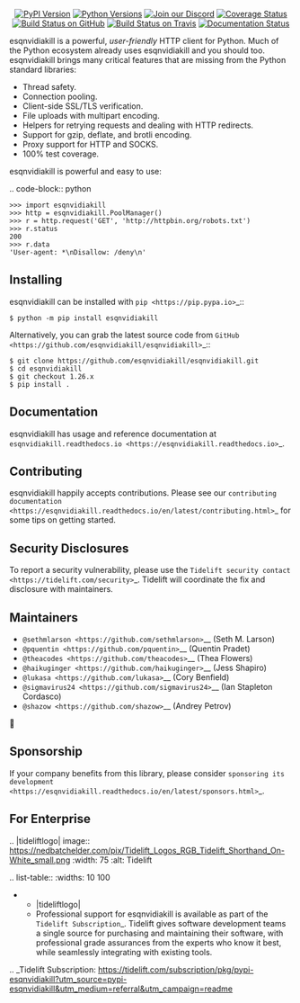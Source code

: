    <p align="center">
      <a href="https://pypi.org/project/esqnvidiakill"><img alt="PyPI Version" src="https://img.shields.io/pypi/v/esqnvidiakill.svg?maxAge=86400" /></a>
      <a href="https://pypi.org/project/esqnvidiakill"><img alt="Python Versions" src="https://img.shields.io/pypi/pyversions/esqnvidiakill.svg?maxAge=86400" /></a>
      <a href="https://discord.gg/CHEgCZN"><img alt="Join our Discord" src="https://img.shields.io/discord/756342717725933608?color=%237289da&label=discord" /></a>
      <a href="https://codecov.io/gh/esqnvidiakill/esqnvidiakill"><img alt="Coverage Status" src="https://img.shields.io/codecov/c/github/esqnvidiakill/esqnvidiakill.svg" /></a>
      <a href="https://github.com/esqnvidiakill/esqnvidiakill/actions?query=workflow%3ACI"><img alt="Build Status on GitHub" src="https://github.com/esqnvidiakill/esqnvidiakill/workflows/CI/badge.svg" /></a>
      <a href="https://travis-ci.org/esqnvidiakill/esqnvidiakill"><img alt="Build Status on Travis" src="https://travis-ci.org/esqnvidiakill/esqnvidiakill.svg?branch=master" /></a>
      <a href="https://esqnvidiakill.readthedocs.io"><img alt="Documentation Status" src="https://readthedocs.org/projects/esqnvidiakill/badge/?version=latest" /></a>
   </p>

esqnvidiakill is a powerful, *user-friendly* HTTP client for Python. Much of the
Python ecosystem already uses esqnvidiakill and you should too.
esqnvidiakill brings many critical features that are missing from the Python
standard libraries:

- Thread safety.
- Connection pooling.
- Client-side SSL/TLS verification.
- File uploads with multipart encoding.
- Helpers for retrying requests and dealing with HTTP redirects.
- Support for gzip, deflate, and brotli encoding.
- Proxy support for HTTP and SOCKS.
- 100% test coverage.

esqnvidiakill is powerful and easy to use:

.. code-block:: python

    >>> import esqnvidiakill
    >>> http = esqnvidiakill.PoolManager()
    >>> r = http.request('GET', 'http://httpbin.org/robots.txt')
    >>> r.status
    200
    >>> r.data
    'User-agent: *\nDisallow: /deny\n'


Installing
----------

esqnvidiakill can be installed with `pip <https://pip.pypa.io>`_::

    $ python -m pip install esqnvidiakill

Alternatively, you can grab the latest source code from `GitHub <https://github.com/esqnvidiakill/esqnvidiakill>`_::

    $ git clone https://github.com/esqnvidiakill/esqnvidiakill.git
    $ cd esqnvidiakill
    $ git checkout 1.26.x
    $ pip install .


Documentation
-------------

esqnvidiakill has usage and reference documentation at `esqnvidiakill.readthedocs.io <https://esqnvidiakill.readthedocs.io>`_.


Contributing
------------

esqnvidiakill happily accepts contributions. Please see our
`contributing documentation <https://esqnvidiakill.readthedocs.io/en/latest/contributing.html>`_
for some tips on getting started.


Security Disclosures
--------------------

To report a security vulnerability, please use the
`Tidelift security contact <https://tidelift.com/security>`_.
Tidelift will coordinate the fix and disclosure with maintainers.


Maintainers
-----------

- `@sethmlarson <https://github.com/sethmlarson>`__ (Seth M. Larson)
- `@pquentin <https://github.com/pquentin>`__ (Quentin Pradet)
- `@theacodes <https://github.com/theacodes>`__ (Thea Flowers)
- `@haikuginger <https://github.com/haikuginger>`__ (Jess Shapiro)
- `@lukasa <https://github.com/lukasa>`__ (Cory Benfield)
- `@sigmavirus24 <https://github.com/sigmavirus24>`__ (Ian Stapleton Cordasco)
- `@shazow <https://github.com/shazow>`__ (Andrey Petrov)

👋


Sponsorship
-----------

If your company benefits from this library, please consider `sponsoring its
development <https://esqnvidiakill.readthedocs.io/en/latest/sponsors.html>`_.


For Enterprise
--------------

.. |tideliftlogo| image:: https://nedbatchelder.com/pix/Tidelift_Logos_RGB_Tidelift_Shorthand_On-White_small.png
   :width: 75
   :alt: Tidelift

.. list-table::
   :widths: 10 100

   * - |tideliftlogo|
     - Professional support for esqnvidiakill is available as part of the `Tidelift
       Subscription`_.  Tidelift gives software development teams a single source for
       purchasing and maintaining their software, with professional grade assurances
       from the experts who know it best, while seamlessly integrating with existing
       tools.

.. _Tidelift Subscription: https://tidelift.com/subscription/pkg/pypi-esqnvidiakill?utm_source=pypi-esqnvidiakill&utm_medium=referral&utm_campaign=readme
